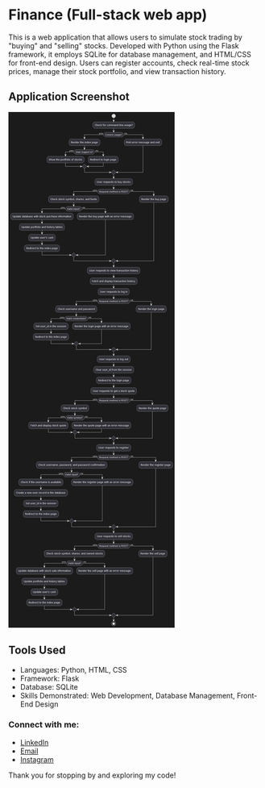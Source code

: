 # Finance (Full-stack web app)
This is a web application that allows users to simulate stock trading by "buying" and "selling" stocks. Developed with Python using the Flask framework, it employs SQLite for database management, and HTML/CSS for front-end design. Users can register accounts, check real-time stock prices, manage their stock portfolio, and view transaction history.

## Application Screenshot
![Flowchart](flowchart.png)

## Tools Used
- Languages: Python, HTML, CSS
- Framework: Flask
- Database: SQLite
- Skills Demonstrated: Web Development, Database Management, Front-End Design

### Connect with me:
- [LinkedIn](https://www.linkedin.com/in/joshuaowm/)
- [Email](mailto:joshuaowm@gmail.com)
- [Instagram](https://www.instagram.com/joshuaowm/)

Thank you for stopping by and exploring my code!